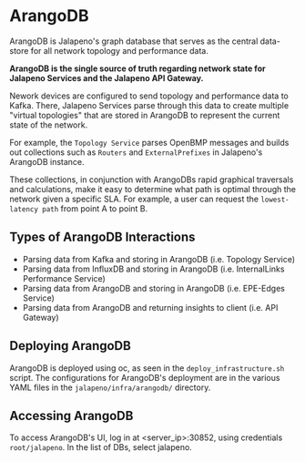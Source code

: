 # ArangoDB

ArangoDB is Jalapeno's graph database that serves as the central data-store for all network topology and performance data.

<b>ArangoDB is the single source of truth regarding network state for Jalapeno Services and the Jalapeno API Gateway.</b>

Nework devices are configured to send topology and performance data to Kafka. There, Jalapeno Services parse through this data to create multiple "virtual topologies" that are stored in ArangoDB to represent the current state of the network. 

For example, the `Topology Service` parses OpenBMP messages and builds out collections such as `Routers` and `ExternalPrefixes` in Jalapeno's ArangoDB instance. 

These collections, in conjunction with ArangoDBs rapid graphical traversals and calculations, make it easy to determine what path is optimal through the network given a specific SLA. For example, a user can request the `lowest-latency path` from point A to point B.

## Types of ArangoDB Interactions
* Parsing data from Kafka and storing in ArangoDB (i.e. Topology Service)
* Parsing data from InfluxDB and storing in ArangoDB (i.e. InternalLinks Performance Service)
* Parsing data from ArangoDB and storing in ArangoDB (i.e. EPE-Edges Service)
* Parsing data from ArangoDB and returning insights to client (i.e. API Gateway)

## Deploying ArangoDB
ArangoDB is deployed using oc, as seen in the `deploy_infrastructure.sh` script. The configurations for ArangoDB's deployment are in the various YAML files in the `jalapeno/infra/arangodb/` directory.  

## Accessing ArangoDB
To access ArangoDB's UI, log in at <server_ip>:30852, using credentials `root/jalapeno`. In the list of DBs, select jalapeno.
